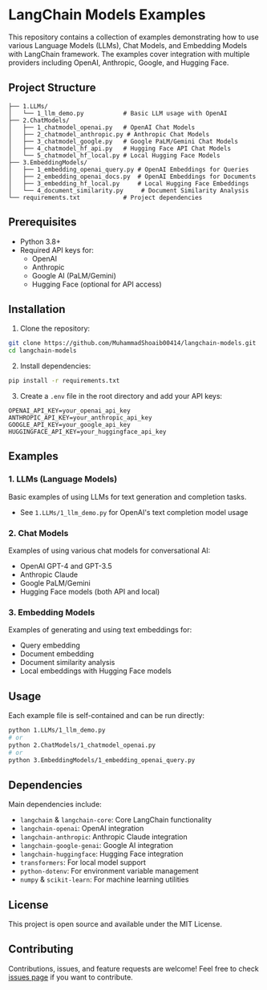 # LangChain Models Examples

This repository contains a collection of examples demonstrating how to use various Language Models (LLMs), Chat Models, and Embedding Models with LangChain framework. The examples cover integration with multiple providers including OpenAI, Anthropic, Google, and Hugging Face.

## Project Structure

```
├── 1.LLMs/
│   └── 1_llm_demo.py           # Basic LLM usage with OpenAI
├── 2.ChatModels/
│   ├── 1_chatmodel_openai.py   # OpenAI Chat Models
│   ├── 2_chatmodel_anthropic.py # Anthropic Chat Models
│   ├── 3_chatmodel_google.py   # Google PaLM/Gemini Chat Models
│   ├── 4_chatmodel_hf_api.py   # Hugging Face API Chat Models
│   └── 5_chatmodel_hf_local.py # Local Hugging Face Models
├── 3.EmbeddingModels/
│   ├── 1_embedding_openai_query.py # OpenAI Embeddings for Queries
│   ├── 2_embedding_openai_docs.py  # OpenAI Embeddings for Documents
│   ├── 3_embedding_hf_local.py     # Local Hugging Face Embeddings
│   └── 4_document_similarity.py     # Document Similarity Analysis
└── requirements.txt            # Project dependencies
```

## Prerequisites

- Python 3.8+
- Required API keys for:
  - OpenAI
  - Anthropic
  - Google AI (PaLM/Gemini)
  - Hugging Face (optional for API access)

## Installation

1. Clone the repository:
```bash
git clone https://github.com/MuhammadShoaib00414/langchain-models.git
cd langchain-models
```

2. Install dependencies:
```bash
pip install -r requirements.txt
```

3. Create a `.env` file in the root directory and add your API keys:
```env
OPENAI_API_KEY=your_openai_api_key
ANTHROPIC_API_KEY=your_anthropic_api_key
GOOGLE_API_KEY=your_google_api_key
HUGGINGFACE_API_KEY=your_huggingface_api_key
```

## Examples

### 1. LLMs (Language Models)
Basic examples of using LLMs for text generation and completion tasks.
- See `1.LLMs/1_llm_demo.py` for OpenAI's text completion model usage

### 2. Chat Models
Examples of using various chat models for conversational AI:
- OpenAI GPT-4 and GPT-3.5
- Anthropic Claude
- Google PaLM/Gemini
- Hugging Face models (both API and local)

### 3. Embedding Models
Examples of generating and using text embeddings for:
- Query embedding
- Document embedding
- Document similarity analysis
- Local embeddings with Hugging Face models

## Usage

Each example file is self-contained and can be run directly:

```bash
python 1.LLMs/1_llm_demo.py
# or
python 2.ChatModels/1_chatmodel_openai.py
# or
python 3.EmbeddingModels/1_embedding_openai_query.py
```

## Dependencies

Main dependencies include:
- `langchain` & `langchain-core`: Core LangChain functionality
- `langchain-openai`: OpenAI integration
- `langchain-anthropic`: Anthropic Claude integration
- `langchain-google-genai`: Google AI integration
- `langchain-huggingface`: Hugging Face integration
- `transformers`: For local model support
- `python-dotenv`: For environment variable management
- `numpy` & `scikit-learn`: For machine learning utilities

## License

This project is open source and available under the MIT License.

## Contributing

Contributions, issues, and feature requests are welcome! Feel free to check [issues page](https://github.com/MuhammadShoaib00414/langchain-models/issues) if you want to contribute.